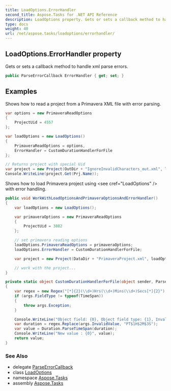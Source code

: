 ```yaml
---
title: LoadOptions.ErrorHandler
second_title: Aspose.Tasks for .NET API Reference
description: LoadOptions property. Gets or sets a callback method to handle xml parse errors
type: docs
weight: 40
url: /net/aspose.tasks/loadoptions/errorhandler/
---
```

## LoadOptions.ErrorHandler property

Gets or sets a callback method to handle xml parse errors.

```csharp
public ParseErrorCallback ErrorHandler { get; set; }
```

## Examples

Shows how to read a project from a Primavera XML file with error parsing.

```csharp
var options = new PrimaveraReadOptions
{
    ProjectUid = 4557
};

var loadOptions = new LoadOptions()
{
    PrimaveraReadOptions = options,
    ErrorHandler = CustomDurationHandlerForFile
};

// Returns project with special Uid
var project = new Project(OutDir + "IgnoreInvalidCharacters_out.xml", loadOptions);
Console.WriteLine(project.Get(Prj.Name));
```

Shows how to load Primavera project using &lt;see cref="LoadOptions" /&gt; with error handling.

```csharp
public void WorkWithLoadOptionsAndPrimaveraOptionsAndErrorHandler()
{
    var loadOptions = new LoadOptions();

    var primaveraOptions = new PrimaveraReadOptions
    {
        ProjectUid = 3882
    };

    // set primavera reading options
    loadOptions.PrimaveraReadOptions = primaveraOptions;
    loadOptions.ErrorHandler = CustomDurationHandlerForFile;

    var project = new Project(DataDir + "PrimaveraProject.xml", loadOptions);

    // work with the project...
}

private static object CustomDurationHandlerForFile(object sender, ParseErrorArgs args)
{
    var regex = new Regex("[*]{2}(\\d+)Hrs(\\d+)Mins(\\d+)Secs[*]{2}");
    if (args.FieldType != typeof(TimeSpan))
    {
        throw args.Exception;
    }

    Console.WriteLine("Object field: {0}, Object field type: {1}, Invalid value: {2}", args.FieldName, args.FieldType, args.InvalidValue);
    var duration = regex.Replace(args.InvalidValue, "PT$1H$2M$3S");
    var value = Duration.ParseTimeSpan(duration);
    Console.WriteLine("New value : {0}", value);
    return value;
}
```

### See Also

* delegate [ParseErrorCallback](../../parseerrorcallback/)
* class [LoadOptions](../)
* namespace [Aspose.Tasks](../../loadoptions/)
* assembly [Aspose.Tasks](../../../)


